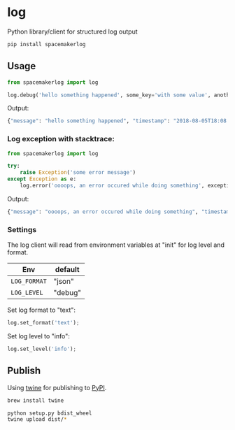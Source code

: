 # log

Python library/client for structured log output

```bash
pip install spacemakerlog
```

## Usage

```python
from spacemakerlog import log

log.debug('hello something happened', some_key='with some value', another_key=123.12)
```

Output:

```bash
{"message": "hello something happened", "timestamp": "2018-08-05T18:08:01.780036Z", "another_key": 123.12, "level": "debug", "some_key": "with some value"}
```

### Log exception with stacktrace:

```python
from spacemakerlog import log

try:
    raise Exception('some error message')
except Exception as e:
    log.error('oooops, an error occured while doing something', exception=e)
```

Output:

```bash
{"message": "oooops, an error occured while doing something", "timestamp": "2018-08-15T08:49:46.707435Z", "level": "error", "exception": "Traceback (most recent call last):\n  File \"/someProject/some-spacemaker-app/some_module.py\", line 76, in some_method\n    raise Exception('some error message')\nException: some error message"}
```

### Settings

The log client will read from environment variables at "init" for log level and format.

| Env          | default |
| ------------ | ------- |
| `LOG_FORMAT` | "json"  |
| `LOG_LEVEL`  | "debug" |

Set log format to "text":

```python
log.set_format('text');
```

Set log level to "info":

```python
log.set_level('info');
```

## Publish

Using [twine](https://pypi.org/project/twine/) for publishing to [PyPI](https://pypi.org/project/spacemakerlog/).

```bash
brew install twine
```

```bash
python setup.py bdist_wheel
twine upload dist/*
```
